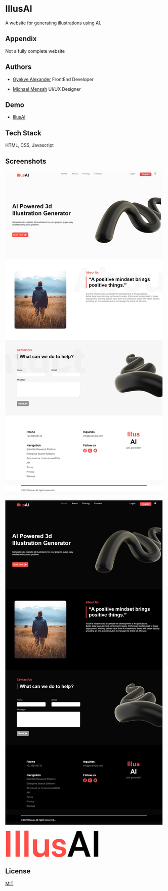 
# IllusAI

A website for generating illustrations using AI.


## Appendix

Not a fully complete website


## Authors

- [Gyekye Alexander](https://www.github.com/alxandrkgb) FrontEnd Developer


- [Michael Mensah](https://www.github.com/username) UI/UX Designer


## Demo

- [IllusAI](https://illusai.netlify.app)


## Tech Stack

HTML, CSS, Javascript


## Screenshots

![Website Screenshot](https://github.com/alxandrkgb/IllusAI/blob/main/images/screenshot.png)

![Website Screenshot Dark Theme](https://github.com/alxandrkgb/IllusAI/blob/main/images/screenshotdt.png)


![Logo](https://github.com/alxandrkgb/IllusAI/blob/main/images/logo.png)


## License

[MIT](https://github.com/alxandrkgb/IllusAI/blob/main/LICENSE)

